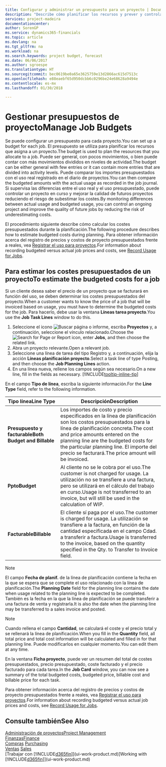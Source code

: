 ```yaml
---
title: Configurar y administrar un presupuesto para un proyecto | Documentos de Microsoft
description: "Describe cómo planificar los recursos y prever y controlar los costes de un proyecto mediante la configuración de un presupuesto para cada proyecto."
services: project-madeira
documentationcenter: 
author: SorenGP
ms.service: dynamics365-financials
ms.topic: article
ms.devlang: na
ms.tgt_pltfrm: na
ms.workload: na
ms.search.keywords: project budget, forecast
ms.date: 06/06/2017
ms.author: sgroespe
ms.translationtype: HT
ms.sourcegitcommit: bec0619be0a65e3625759e13d2866ac615d7513c
ms.openlocfilehash: e88eaebf65d950dcbb6c0296be24e68628a9494e
ms.contentlocale: es-mx
ms.lasthandoff: 01/30/2018

---
```

# <a name="manage-job-budgets"></a><span data-ttu-id="799b3-103">Gestionar presupuestos de proyecto</span><span class="sxs-lookup"><span data-stu-id="799b3-103">Manage Job Budgets</span></span>
<span data-ttu-id="799b3-104">Se puede configurar un presupuesto para cada proyecto.</span><span class="sxs-lookup"><span data-stu-id="799b3-104">You can set up a budget for each job.</span></span> <span data-ttu-id="799b3-105">El presupuesto se utiliza para planificar los recursos que asigna a un proyecto.</span><span class="sxs-lookup"><span data-stu-id="799b3-105">The budget is used to plan the resources that you allocate to a job.</span></span> <span data-ttu-id="799b3-106">Puede ser general, con pocos movimientos, o bien puede contar con más movimientos divididos en niveles de actividad.</span><span class="sxs-lookup"><span data-stu-id="799b3-106">The budget can be either general with few entries or it can contain more entries that are divided into activity levels.</span></span> <span data-ttu-id="799b3-107">Puede comparar los importes presupuestados con el uso real registrado en el diario de proyectos.</span><span class="sxs-lookup"><span data-stu-id="799b3-107">You can then compare the budgeted amounts with the actual usage as recorded in the job journal.</span></span> <span data-ttu-id="799b3-108">Si supervisa las diferencias entre el uso real y el uso presupuestado, puede controlar un proyecto en curso y mejorar la calidad de futuros proyectos reduciendo el riesgo de subestimar los costes.</span><span class="sxs-lookup"><span data-stu-id="799b3-108">By monitoring differences between actual usage and budgeted usage, you can control an ongoing project and improve the quality of future jobs by reducing the risk of underestimating costs.</span></span>

<span data-ttu-id="799b3-109">El procedimiento siguiente describe cómo calcular los costes presupuestados durante la planificación.</span><span class="sxs-lookup"><span data-stu-id="799b3-109">The following procedure describes how to estimate budgeted costs during planning.</span></span> <span data-ttu-id="799b3-110">Para obtener información acerca del registro de precios y costos de proyecto presupuestados frente a reales, vea [Registrar el uso para proyectos](projects-how-record-job-usage.md).</span><span class="sxs-lookup"><span data-stu-id="799b3-110">For information about recording budgeted versus actual job prices and costs, see [Record Usage for Jobs](projects-how-record-job-usage.md).</span></span>  

## <a name="JobBudgetCosts"></a> <span data-ttu-id="799b3-111">Para estimar los costes presupuestados de un proyecto</span><span class="sxs-lookup"><span data-stu-id="799b3-111">To estimate the budgeted costs for a job</span></span>
<span data-ttu-id="799b3-112">Si un cliente desea saber el precio de un proyecto que se facturará en función del uso, se deben determinar los costes presupuestados del proyecto.</span><span class="sxs-lookup"><span data-stu-id="799b3-112">When a customer wants to know the price of a job that will be invoiced based on usage, you must have to determine the budgeted costs for the job.</span></span> <span data-ttu-id="799b3-113">Para hacerlo, debe usar la ventana **Líneas tarea proyecto**.</span><span class="sxs-lookup"><span data-stu-id="799b3-113">You use the **Job Task Lines** window to do this.</span></span>

1. <span data-ttu-id="799b3-114">Seleccione el icono ![Buscar página o informe](media/ui-search/search_small.png "icono Buscar página o informe"), escriba **Proyectos** y, a continuación, seleccione el vínculo relacionado.</span><span class="sxs-lookup"><span data-stu-id="799b3-114">Choose the ![Search for Page or Report](media/ui-search/search_small.png "Search for Page or Report icon") icon, enter **Jobs**, and then choose the related link.</span></span>  
2. <span data-ttu-id="799b3-115">Abra un proyecto relevante.</span><span class="sxs-lookup"><span data-stu-id="799b3-115">Open a relevant job.</span></span>
3. <span data-ttu-id="799b3-116">Seleccione una línea de tarea del tipo Registro y, a continuación, elija la acción **Líneas planificación proyecto**.</span><span class="sxs-lookup"><span data-stu-id="799b3-116">Select a task line of type Posting, and then choose the **Job Planning Lines** action.</span></span>
4. <span data-ttu-id="799b3-117">En una línea nueva, rellene los campos según sea necesario.</span><span class="sxs-lookup"><span data-stu-id="799b3-117">On a new line, fill in the fields as necessary.</span></span> [!INCLUDE[tooltip-inline-tip](includes/tooltip-inline-tip_md.md)]   

<span data-ttu-id="799b3-118">En el campo **Tipo de línea**, escriba la siguiente información.</span><span class="sxs-lookup"><span data-stu-id="799b3-118">For the **Line Type** field, refer to the following information.</span></span>  

| <span data-ttu-id="799b3-119">Tipo línea</span><span class="sxs-lookup"><span data-stu-id="799b3-119">Line Type</span></span> | <span data-ttu-id="799b3-120">Descripción</span><span class="sxs-lookup"><span data-stu-id="799b3-120">Description</span></span> |
| --- | --- |
| <span data-ttu-id="799b3-121">**Presupuesto y facturable**</span><span class="sxs-lookup"><span data-stu-id="799b3-121">**Both Budget and Billable**</span></span> |<span data-ttu-id="799b3-122">Los importes de costo y precio especificados en la línea de planificación son los costos presupuestados para la línea de planificación concreta.</span><span class="sxs-lookup"><span data-stu-id="799b3-122">The cost and price amounts entered on the planning line are the budgeted costs for the particular planning line.</span></span> <span data-ttu-id="799b3-123">El importe del precio se facturará.</span><span class="sxs-lookup"><span data-stu-id="799b3-123">The price amount will be invoiced.</span></span> |
| <span data-ttu-id="799b3-124">**Ppto**</span><span class="sxs-lookup"><span data-stu-id="799b3-124">**Budget**</span></span> |<span data-ttu-id="799b3-125">Al cliente no se le cobra por el uso.</span><span class="sxs-lookup"><span data-stu-id="799b3-125">The customer is not charged for usage.</span></span> <span data-ttu-id="799b3-126">La utilización no se transfiere a una factura, pero se utilizará en el cálculo del trabajo en curso.</span><span class="sxs-lookup"><span data-stu-id="799b3-126">Usage is not transferred to an invoice, but will still be used in the calculation of WIP.</span></span> |
| <span data-ttu-id="799b3-127">**Facturable**</span><span class="sxs-lookup"><span data-stu-id="799b3-127">**Billable**</span></span> |<span data-ttu-id="799b3-128">El cliente sí paga por el uso.</span><span class="sxs-lookup"><span data-stu-id="799b3-128">The customer is charged for usage.</span></span> <span data-ttu-id="799b3-129">La utilización se transfiere a la factura, en función de la cantidad especificada en el campo Cdad. a transferir a factura.</span><span class="sxs-lookup"><span data-stu-id="799b3-129">Usage is transferred to the invoice, based on the quantity specified in the Qty. to Transfer to Invoice field.</span></span> |

> [!NOTE]  
>   <span data-ttu-id="799b3-130">El campo **Fecha de planif.** de la línea de planificación contiene la fecha en la que se espera que se complete el uso relacionado con la línea de planificación.</span><span class="sxs-lookup"><span data-stu-id="799b3-130">The **Planning Date** field for the planning line contains the date when usage related to the planning line is expected to be completed.</span></span> <span data-ttu-id="799b3-131">También es la fecha en la que la línea de planificación se puede transferir a una factura de venta y registrarla.</span><span class="sxs-lookup"><span data-stu-id="799b3-131">It is also the date when the planning line may be transferred to a sales invoice and posted.</span></span>  

> [!NOTE]  
>   <span data-ttu-id="799b3-132">Cuando rellena el campo **Cantidad**, se calculará el coste y el precio total y se rellenará la línea de planificación.</span><span class="sxs-lookup"><span data-stu-id="799b3-132">When you fill in the **Quantity** field, all total price and total cost information will be calculated and filled in for that planning line.</span></span> <span data-ttu-id="799b3-133">Puede modificarlos en cualquier momento.</span><span class="sxs-lookup"><span data-stu-id="799b3-133">You can edit them at any time.</span></span>

<span data-ttu-id="799b3-134">En la ventana **Ficha proyecto**, puede ver un resumen del total de costes presupuestados, precio presupuestado, coste facturado y el precio facturado para cada tarea.</span><span class="sxs-lookup"><span data-stu-id="799b3-134">In the **Job Card** window, you can now see a summary of the total budgeted costs, budgeted price, billable cost and billable price for each task.</span></span>

<span data-ttu-id="799b3-135">Para obtener información acerca del registro de precios y costos de proyecto presupuestados frente a reales, vea [Registrar el uso para proyectos](projects-how-record-job-usage.md).</span><span class="sxs-lookup"><span data-stu-id="799b3-135">For information about recording budgeted versus actual job prices and costs, see [Record Usage for Jobs](projects-how-record-job-usage.md).</span></span>

## <a name="see-also"></a><span data-ttu-id="799b3-136">Consulte también</span><span class="sxs-lookup"><span data-stu-id="799b3-136">See Also</span></span>
[<span data-ttu-id="799b3-137">Administración de proyectos</span><span class="sxs-lookup"><span data-stu-id="799b3-137">Project Management</span></span>](projects-manage-projects.md)  
[<span data-ttu-id="799b3-138">Finanzas</span><span class="sxs-lookup"><span data-stu-id="799b3-138">Finance</span></span>](finance.md)  
<span data-ttu-id="799b3-139">[Compras](purchasing-manage-purchasing.md)       </span><span class="sxs-lookup"><span data-stu-id="799b3-139">[Purchasing](purchasing-manage-purchasing.md)       </span></span>  
<span data-ttu-id="799b3-140">[Ventas](sales-manage-sales.md)    </span><span class="sxs-lookup"><span data-stu-id="799b3-140">[Sales](sales-manage-sales.md)    </span></span>  
<span data-ttu-id="799b3-141">[Trabajar con [!INCLUDE[d365fin](includes/d365fin_md.md)]](ui-work-product.md)</span><span class="sxs-lookup"><span data-stu-id="799b3-141">[Working with [!INCLUDE[d365fin](includes/d365fin_md.md)]](ui-work-product.md)</span></span>  

